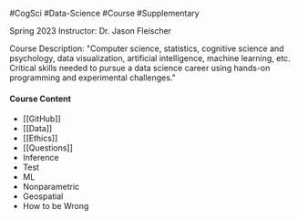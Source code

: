 #CogSci #Data-Science  #Course #Supplementary

Spring 2023
Instructor: Dr. Jason Fleischer

Course Description: 
"Computer science, statistics, cognitive science and psychology, data visualization, artificial intelligence, machine learning, etc. Critical skills needed to pursue a data science career using hands-on programming and experimental challenges."

#### Course Content
- [[GitHub]]
- [[Data]]
- [[Ethics]]
- [[Questions]]
- Inference
- Test
- ML
- Nonparametric
- Geospatial
- How to be Wrong
